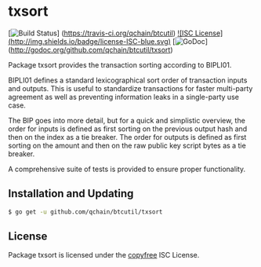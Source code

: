 txsort
======

[![Build Status](http://img.shields.io/travis/qchain/btcutil.svg)]
(https://travis-ci.org/qchain/btcutil) [![ISC License]
(http://img.shields.io/badge/license-ISC-blue.svg)](http://copyfree.org)
[![GoDoc](http://img.shields.io/badge/godoc-reference-blue.svg)]
(http://godoc.org/github.com/qchain/btcutil/txsort)

Package txsort provides the transaction sorting according to BIPLI01.

BIPLI01 defines a standard lexicographical sort order of transaction inputs and
outputs.  This is useful to standardize transactions for faster multi-party
agreement as well as preventing information leaks in a single-party use case.

The BIP goes into more detail, but for a quick and simplistic overview, the
order for inputs is defined as first sorting on the previous output hash and
then on the index as a tie breaker.  The order for outputs is defined as first
sorting on the amount and then on the raw public key script bytes as a tie
breaker.

A comprehensive suite of tests is provided to ensure proper functionality.

## Installation and Updating

```bash
$ go get -u github.com/qchain/btcutil/txsort
```

## License

Package txsort is licensed under the [copyfree](http://copyfree.org) ISC
License.
